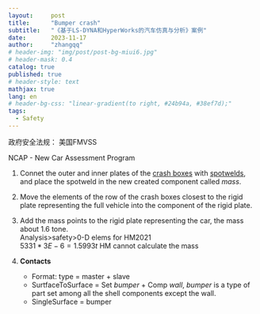 ```yaml
---
layout:     post
title:      "Bumper crash"
subtitle:   "《基于LS-DYNA和HyperWorks的汽车仿真与分析》案例"
date:       2023-11-17
author:     "zhangqq"
# header-img: "img/post/post-bg-miui6.jpg"
# header-mask: 0.4
catalog: true
published: true
# header-style: text
mathjax: true
lang: en
# header-bg-css: "linear-gradient(to right, #24b94a, #38ef7d);"
tags:
  - Safety
---
```



政府安全法规：
美国FMVSS

NCAP - New Car Assessment Program



1. Connet the outer and inner plates of the [crash boxes]() with [spotwelds](), and place the spotweld in the new created component called *mass*.

2. Move the elements of the row of the crash boxes closest to the rigid plate representing the full vehicle into the component of the rigid plate.

3. Add the mass points to the rigid plate representing the car, the mass about 1.6 tone.  
    Analysis>safety>0-D elems for HM2021  
    $5331*3E-6=1.5993 t$
    HM cannot calculate the mass

4. **Contacts**
     - Format: type = master + slave
     - SurtfaceToSurface = Set *bumper* + Comp *wall*, *bumper* is a type of part set among all the shell components except the wall.
     - SingleSurface = bumper 

